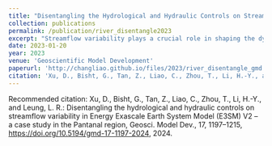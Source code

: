 ```yaml
---
title: "Disentangling the Hydrological and Hydraulic Controls on Streamflow Variability in E3SM V2 – A Case Study in the Pantanal Region"
collection: publications
permalink: /publication/river_disentangle2023
excerpt: "Streamflow variability plays a crucial role in shaping the dynamics and sustainability of Earth's ecosystems, which can be simulated and projected by a river routing model coupled with a land surface model. However, the simulation of streamflow at large scales is subject to considerable uncertainties, primarily arising from two related processes: runoff generation (hydrological process) and river routing (hydraulic process). While both processes have impacts on streamflow variability, previous studies only calibrated one of the two processes to reduce biases in the simulated streamflow. Calibration focusing only on one process can result in unrealistic parameter values to compensate for the bias resulting from the other process; thus other water-related variables remain poorly simulated. In this study, we performed several experiments with the land and river components of the Energy Exascale Earth System Model (E3SM) over the Pantanal region to disentangle the hydrological and hydraulic controls on streamflow variability in coupled land–river simulations. Our results show that the generation of subsurface runoff is the most important factor for streamflow variability contributed by the runoff generation process, while floodplain storage effect and main-channel roughness have significant impacts on streamflow variability through the river routing process. We further propose a two-step procedure to robustly calibrate the two processes together. The impacts of runoff generation and river routing on streamflow are appropriately addressed with the two-step calibration, which may be adopted by developers of land surface and earth system models to improve the modeling of streamflow."
date: 2023-01-20
year: 2023
venue: 'Geoscientific Model Development'
paperurl: 'http://changliao.github.io/files/2023/river_disentangle_gmd.pdf'
citation: 'Xu, D., Bisht, G., Tan, Z., Liao, C., Zhou, T., Li, H.-Y., and Leung, L. R.: Disentangling the hydrological and hydraulic controls on streamflow variability in Energy Exascale Earth System Model (E3SM) V2 – a case study in the Pantanal region, Geosci. Model Dev., 17, 1197–1215, https://doi.org/10.5194/gmd-17-1197-2024, 2024.'
---
```



Recommended citation: Xu, D., Bisht, G., Tan, Z., Liao, C., Zhou, T., Li, H.-Y., and Leung, L. R.: Disentangling the hydrological and hydraulic controls on streamflow variability in Energy Exascale Earth System Model (E3SM) V2 – a case study in the Pantanal region, Geosci. Model Dev., 17, 1197–1215, https://doi.org/10.5194/gmd-17-1197-2024, 2024.

